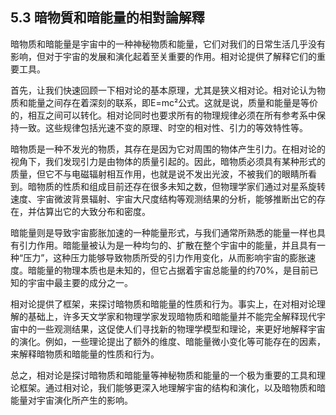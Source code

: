 ## 5.3 暗物質和暗能量的相對論解釋

暗物质和暗能量是宇宙中的一种神秘物质和能量，它们对我们的日常生活几乎没有影响，但对于宇宙的发展和演化起着至关重要的作用。相对论提供了解释它们的重要工具。

首先，让我们快速回顾一下相对论的基本原理，尤其是狭义相对论。相对论认为物质和能量之间存在着深刻的联系，即E=mc²公式。这就是说，质量和能量是等价的，相互之间可以转化。相对论同时也要求所有的物理规律必须在所有参考系中保持一致。这些规律包括光速不变的原理、时空的相对性、引力的等效特性等。

暗物质是一种不发光的物质，其存在是因为它对周围的物体产生引力。在相对论的视角下，我们发现引力是由物体的质量引起的。因此，暗物质必须具有某种形式的质量，但它不与电磁辐射相互作用，也就是说不发出光波，不被我们的眼睛所看到。暗物质的性质和组成目前还存在很多未知之数，但物理学家们通过对星系旋转速度、宇宙微波背景辐射、宇宙大尺度结构等观测结果的分析，能够推断出它的存在，并估算出它的大致分布和密度。

暗能量则是导致宇宙膨胀加速的一种能量形式，与我们通常所熟悉的能量一样也具有引力作用。暗能量被认为是一种均匀的、扩散在整个宇宙中的能量，并且具有一种“压力”，这种压力能够导致物质所受的引力作用变化，从而影响宇宙的膨胀速度。暗能量的物理本质也是未知的，但它占据着宇宙总能量的约70%，是目前已知的宇宙中最主要的成分之一。

相对论提供了框架，来探讨暗物质和暗能量的性质和行为。事实上，在对相对论理解的基础上，许多天文学家和物理学家发现暗物质和暗能量并不能完全解释现代宇宙中的一些观测结果，这促使人们寻找新的物理学模型和理论，来更好地解释宇宙的演化。例如，一些理论提出了额外的维度、暗能量微小变化等可能存在的因素，来解释暗物质和暗能量的性质和行为。

总之，相对论是探讨暗物质和暗能量等神秘物质和能量的一个极为重要的工具和理论框架。通过相对论，我们能够更深入地理解宇宙的结构和演化，以及暗物质和暗能量对宇宙演化所产生的影响。